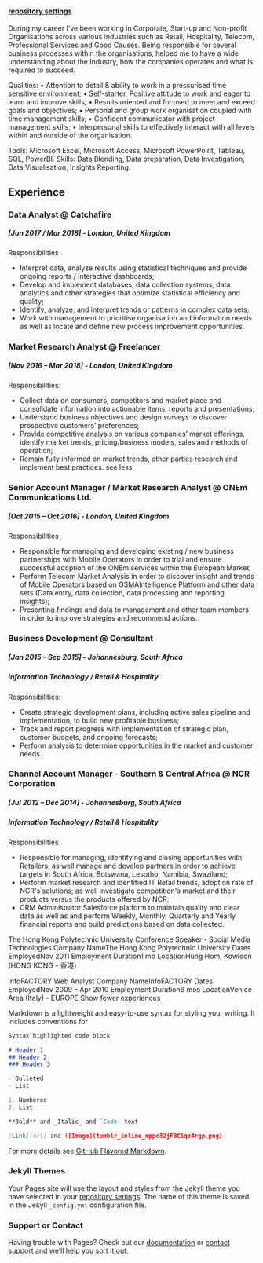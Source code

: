 #### [repository settings](https://github.com/alessiocozzi/alessiocozzi.github.io/blob/master/experience.md)

During my career I’ve been working in Corporate, Start-up and Non-profit Organisations across various industries such as Retail, Hospitality, Telecom, Professional Services and Good Causes.
Being responsible for several business processes within the organisations, helped me to have a wide understanding about the Industry, how the companies operates and what is required to succeed.

Qualities:
• Attention to detail & ability to work in a pressurised time sensitive environment;
• Self-starter, Positive attitude to work and eager to learn and improve skills;
• Results oriented and focused to meet and exceed goals and objectives;
• Personal and group work organisation coupled with time management skills;
• Confident communicator with project management skills;
• Interpersonal skills to effectively interact with all levels within and outside of the organisation.

Tools: Microsoft Excel, Microsoft Access, Microsoft PowerPoint, Tableau, SQL, PowerBI.
Skills: Data Blending, Data preparation, Data Investigation, Data Visualisation, Insights Reporting. 


## Experience

### Data Analyst @ Catchafire 
##### [Jun 2017 / Mar 2018] - London, United Kingdom

Responsibilities
- Interpret data, analyze results using statistical techniques and provide ongoing reports / interactive dashboards;
- Develop and implement databases, data collection systems, data analytics and other strategies that optimize statistical efficiency and quality;
- Identify, analyze, and interpret trends or patterns in complex data sets;
- Work with management to prioritise organisation and information needs as well as locate and define new process improvement opportunities.



### Market Research Analyst @ Freelancer
##### [Nov 2016 – Mar 2018] - London, United Kingdom


Responsibilities:
- Collect data on consumers, competitors and market place and consolidate information into actionable items, reports and presentations;
- Understand business objectives and design surveys to discover prospective customers’ preferences;
- Provide competitive analysis on various companies’ market offerings, identify market trends, pricing/business models, sales and methods of operation;
- Remain fully informed on market trends, other parties research and implement best practices.
see less



### Senior Account Manager / Market Research Analyst @ ONEm Communications Ltd.
##### [Oct 2015 – Oct 2016] - London, United Kingdom

Responsibilities
- Responsible for managing and developing existing / new business partnerships with Mobile Operators in order to trial and ensure successful adoption of the ONEm services within the European Market;
- Perform Telecom Market Analysis in order to discover insight and trends of Mobile Operators based on GSMAIntelligence Platform and other data sets (Data entry, data collection, data processing and reporting insights);
- Presenting findings and data to management and other team members in order to improve strategies and recommend actions.


### Business Development @ Consultant 
##### [Jan 2015 – Sep 2015] - Johannesburg, South Africa
##### Information Technology / Retail & Hospitality

Responsibilities:
- Create strategic development plans, including active sales pipeline and implementation, to build new profitable business;
- Track and report progress with implementation of strategic plan, customer budgets, and ongoing forecasts;
- Perform analysis to determine opportunities in the market and customer needs.


### Channel Account Manager - Southern & Central Africa @ NCR Corporation
##### [Jul 2012 – Dec 2014] - Johannesburg, South Africa
##### Information Technology / Retail & Hospitality

Responsibilities
- Responsible for managing, identifying and closing opportunities with Retailers, as well manage and develop partners in order to achieve targets in South Africa, Botswana, Lesotho, Namibia, Swaziland;
- Perform market research and identified IT Retail trends, adoption rate of NCR's solutions; as well investigate competition's market and their products versus the products offered by NCR;
- CRM Administrator Salesforce platform to maintain quality and clear data as well as and perform Weekly, Monthly, Quarterly and Yearly financial reports and build predictions based on data collected.

The Hong Kong Polytechnic University
Conference Speaker - Social Media Technologies
Company NameThe Hong Kong Polytechnic University
Dates EmployedNov 2011
Employment Duration1 mo
LocationHung Hom, Kowloon (HONG KONG - 香港)

InfoFACTORY
Web Analyst
Company NameInfoFACTORY
Dates EmployedNov 2009 – Apr 2010
Employment Duration6 mos
LocationVenice Area (Italy) - EUROPE
Show fewer experiences 




Markdown is a lightweight and easy-to-use syntax for styling your writing. It includes conventions for

```markdown
Syntax highlighted code block

# Header 1
## Header 2
### Header 3

- Bulleted
- List

1. Numbered
2. List

**Bold** and _Italic_ and `Code` text

[Link](url) and ![Image](tumblr_inline_mppo32jFBC1qz4rgp.png)
```

For more details see [GitHub Flavored Markdown](https://guides.github.com/features/mastering-markdown/).

### Jekyll Themes

Your Pages site will use the layout and styles from the Jekyll theme you have selected in your [repository settings](https://github.com/alessiocozzi/alessiocozzi.github.com/settings). The name of this theme is saved in the Jekyll `_config.yml` configuration file.

### Support or Contact

Having trouble with Pages? Check out our [documentation](https://help.github.com/categories/github-pages-basics/) or [contact support](https://github.com/contact) and we’ll help you sort it out.
